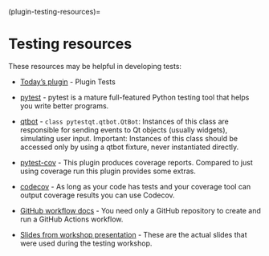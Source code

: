 (plugin-testing-resources)=

# Testing resources

These resources may be helpful in developing tests:
* [Today’s plugin](https://github.com/DragaDoncila/plugin-tests) - Plugin Tests

* [pytest](https://docs.pytest.org/en/6.2.x/) - pytest is a mature full-featured Python testing tool that helps you write better programs.

* [qtbot](https://pytest-qt.readthedocs.io/en/latest/reference.html#module-pytestqt.qtbot) - `class pytestqt.qtbot.QtBot`: Instances of this class are responsible for sending events to Qt objects (usually widgets), simulating user input.
Important: Instances of this class should be accessed only by using a qtbot fixture, never instantiated directly.

* [pytest-cov](https://pytest-cov.readthedocs.io/en/latest/) - This plugin produces coverage reports. Compared to just using coverage run this plugin provides some extras.

* [codecov](https://about.codecov.io/) - As long as your code has tests and your coverage tool can output coverage results you can use Codecov.

* [GitHub workflow docs](https://docs.github.com/en/actions/writing-workflows/quickstart) - You need only a GitHub repository to create and run a GitHub Actions workflow.

* [Slides from workshop presentation](https://docs.google.com/presentation/d/1RFja0o6cZ8lAalAve8heuJ-Lrb4nOSUnfdpOSEhqqNo) - These are the actual slides that were used during the testing workshop.
